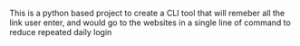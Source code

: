 This is a python based project to create a CLI tool that will remeber all the link user enter, and would go to the websites in a single line of command to reduce repeated daily login